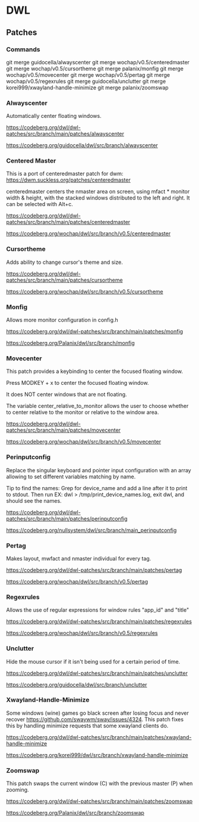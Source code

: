 # DWL

## Patches

### Commands
git merge guidocella/alwayscenter
git merge wochap/v0.5/centeredmaster
git merge wochap/v0.5/cursortheme
git merge palanix/monfig
git merge wochap/v0.5/movecenter
git merge wochap/v0.5/pertag
git merge wochap/v0.5/regexrules
git merge guidocella/unclutter
git merge korei999/xwayland-handle-minimize
git merge palanix/zoomswap


### Alwayscenter
Automatically center floating windows.

https://codeberg.org/dwl/dwl-patches/src/branch/main/patches/alwayscenter

https://codeberg.org/guidocella/dwl/src/branch/alwayscenter


### Centered Master
This is a port of centeredmaster patch for dwm: https://dwm.suckless.org/patches/centeredmaster

centeredmaster centers the nmaster area on screen, using mfact * monitor width & height, with the stacked windows distributed to the left and right. It can be selected with Alt+c.

https://codeberg.org/dwl/dwl-patches/src/branch/main/patches/centeredmaster

https://codeberg.org/wochap/dwl/src/branch/v0.5/centeredmaster


### Cursortheme
Adds ability to change cursor's theme and size.

https://codeberg.org/dwl/dwl-patches/src/branch/main/patches/cursortheme

https://codeberg.org/wochap/dwl/src/branch/v0.5/cursortheme


### Monfig
Allows more monitor configuration in config.h

https://codeberg.org/dwl/dwl-patches/src/branch/main/patches/monfig

https://codeberg.org/Palanix/dwl/src/branch/monfig


### Movecenter
This patch provides a keybinding to center the focused floating window.

Press MODKEY + x to center the focused floating window.

It does NOT center windows that are not floating.

The variable center_relative_to_monitor allows the user to choose whether to center relative to the monitor or relative to the window area.

https://codeberg.org/dwl/dwl-patches/src/branch/main/patches/movecenter

https://codeberg.org/wochap/dwl/src/branch/v0.5/movecenter


### Perinputconfig
Replace the singular keyboard and pointer input configuration with an array allowing to set different variables matching by name.

Tip to find the names: Grep for device_name and add a line after it to print to stdout. Then run EX: dwl > /tmp/print_device_names.log, exit dwl, and should see the names.

https://codeberg.org/dwl/dwl-patches/src/branch/main/patches/perinputconfig

https://codeberg.org/nullsystem/dwl/src/branch/main_perinputconfig


### Pertag
Makes layout, mwfact and nmaster individual for every tag.

https://codeberg.org/dwl/dwl-patches/src/branch/main/patches/pertag

https://codeberg.org/wochap/dwl/src/branch/v0.5/pertag


### Regexrules
Allows the use of regular expressions for window rules "app_id" and "title"

https://codeberg.org/dwl/dwl-patches/src/branch/main/patches/regexrules

https://codeberg.org/wochap/dwl/src/branch/v0.5/regexrules


### Unclutter
Hide the mouse cursor if it isn't being used for a certain period of time.

https://codeberg.org/dwl/dwl-patches/src/branch/main/patches/unclutter

https://codeberg.org/guidocella/dwl/src/branch/unclutter


### Xwayland-Handle-Minimize
Some windows (wine) games go black screen after losing focus and never recover https://github.com/swaywm/sway/issues/4324. This patch fixes this by handling minimize requests that some xwayland clients do.

https://codeberg.org/dwl/dwl-patches/src/branch/main/patches/xwayland-handle-minimize

https://codeberg.org/korei999/dwl/src/branch/xwayland-handle-minimize


### Zoomswap
This patch swaps the current window (C) with the previous master (P) when zooming.

https://codeberg.org/dwl/dwl-patches/src/branch/main/patches/zoomswap

https://codeberg.org/Palanix/dwl/src/branch/zoomswap
